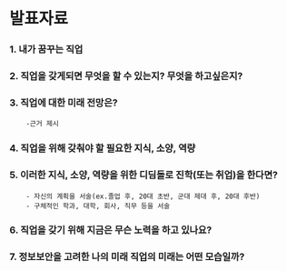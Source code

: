 # 발표자료
### 1. 내가 꿈꾸는 직업 
### 2. 직업을 갖게되면 무엇을 할 수 있는지? 무엇을 하고싶은지?
### 3. 직업에 대한 미래 전망은? 
        -근거 제시
### 4. 직업을 위해 갖춰야 할 필요한 지식, 소양, 역량
### 5. 이러한 지식, 소양, 역량을 위한 디딤돌로 진학(또는 취업)을 한다면? 
        - 자신의 계획을 서술(ex.졸업 후, 20대 초반, 군대 제대 후, 20대 후반)
        - 구체적인 학과, 대학, 회사, 직무 등을 서술
### 6. 직업을 갖기 위해 지금은 무슨 노력을 하고 있나요?
### 7. 정보보안을 고려한 나의 미래 직업의 미래는 어떤 모습일까?











